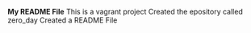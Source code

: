 **My README File**
This is a vagrant project
Created the epository called zero_day
Created a README File
